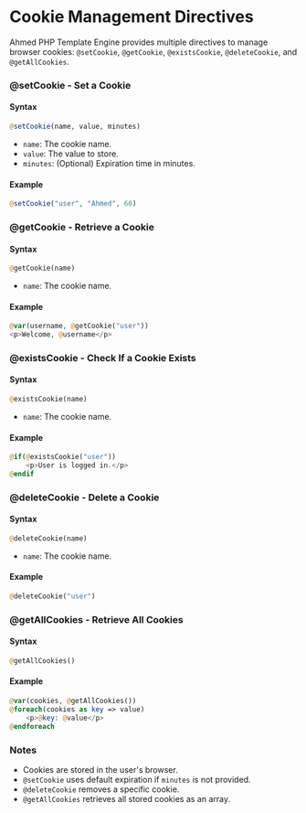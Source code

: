 # Cookie Management Directives

Ahmed PHP Template Engine provides multiple directives to manage browser cookies: `@setCookie`, `@getCookie`, `@existsCookie`, `@deleteCookie`, and `@getAllCookies`.

### @setCookie - Set a Cookie

#### Syntax

```php
@setCookie(name, value, minutes)
```

* `name`: The cookie name.
* `value`: The value to store.
* `minutes`: (Optional) Expiration time in minutes.

#### Example

```php
@setCookie("user", "Ahmed", 60)
```

### @getCookie - Retrieve a Cookie

#### Syntax

```php
@getCookie(name)
```

* `name`: The cookie name.

#### Example

```php
@var(username, @getCookie("user"))
<p>Welcome, @username</p>
```

### @existsCookie - Check If a Cookie Exists

#### Syntax

```php
@existsCookie(name)
```

* `name`: The cookie name.

#### Example

```php
@if(@existsCookie("user"))
    <p>User is logged in.</p>
@endif
```

### @deleteCookie - Delete a Cookie

#### Syntax

```php
@deleteCookie(name)
```

* `name`: The cookie name.

#### Example

```php
@deleteCookie("user")
```

### @getAllCookies - Retrieve All Cookies

#### Syntax

```php
@getAllCookies()
```

#### Example

```php
@var(cookies, @getAllCookies())
@foreach(cookies as key => value)
    <p>@key: @value</p>
@endforeach
```

### Notes

* Cookies are stored in the user's browser.
* `@setCookie` uses default expiration if `minutes` is not provided.
* `@deleteCookie` removes a specific cookie.
* `@getAllCookies` retrieves all stored cookies as an array.
